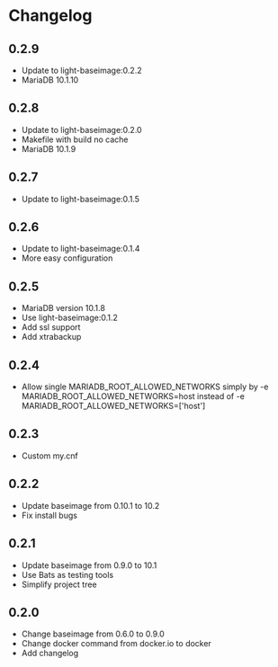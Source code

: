 # Changelog

## 0.2.9
  - Update to light-baseimage:0.2.2
  - MariaDB 10.1.10

## 0.2.8
  - Update to light-baseimage:0.2.0
  - Makefile with build no cache
  - MariaDB 10.1.9

## 0.2.7
  - Update to light-baseimage:0.1.5

## 0.2.6
  - Update to light-baseimage:0.1.4
  - More easy configuration

## 0.2.5
  - MariaDB version 10.1.8
  - Use light-baseimage:0.1.2
  - Add ssl support
  - Add xtrabackup

## 0.2.4
  - Allow single MARIADB_ROOT_ALLOWED_NETWORKS simply by -e MARIADB_ROOT_ALLOWED_NETWORKS=host instead of -e MARIADB_ROOT_ALLOWED_NETWORKS=['host']

## 0.2.3
  - Custom my.cnf

## 0.2.2
  - Update baseimage from 0.10.1 to 10.2
  - Fix install bugs

## 0.2.1
  - Update baseimage from 0.9.0 to 10.1
  - Use Bats as testing tools
  - Simplify project tree

## 0.2.0
  - Change baseimage from 0.6.0 to 0.9.0
  - Change docker command from docker.io to docker
  - Add changelog
